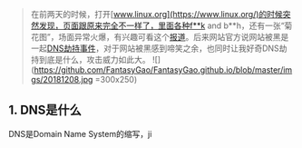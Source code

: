 > 在前两天的时候，打开[www.linux.org](https://www.linux.org/)的时候突然发现，页面跟原来完全不一样了，里面各种f**k and b**h，还有一张“菊花图”，场面异常火爆，有兴趣可看这个[报道](http://www.10tiao.com/html/739/201812/2649445233/1.html)。后来网站官方说网站被黑是一起[DNS劫持事件](https://www.linux.org/threads/linux-org-dns-hijack-incident.21073/)，对于网站被黑感到啼笑之余，也同时让我好奇DNS劫持到底是什么，攻击威力如此大。
![](https://github.com/FantasyGao/FantasyGao.github.io/blob/master/imgs/20181208.jpg =300x250)
## 1. DNS是什么
DNS是Domain Name System的缩写，ji
